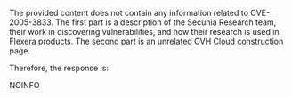 The provided content does not contain any information related to CVE-2005-3833. The first part is a description of the Secunia Research team, their work in discovering vulnerabilities, and how their research is used in Flexera products. The second part is an unrelated OVH Cloud construction page.

Therefore, the response is:

NOINFO